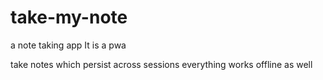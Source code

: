 # take-my-note
a note taking app 
 It is a pwa
 
 
 take notes which persist across sessions 
 everything works offline as well 
 
